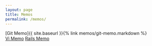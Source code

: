 ```yaml
---
layout: page
title: Memos
permalink: /memos/
---
```



[Git Memo]{{ site.baseurl }}{% link memos/git-memo.markdown %}<br>
[Vi Memo]({{site.baseurl}}/memos/vi-memo.markdown)
[Rails Memo]({{site.baseurl}}/memos/rails-memo.markdown)
